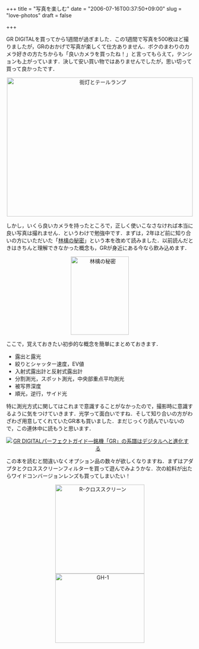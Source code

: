+++
title = "写真を楽しむ"
date = "2006-07-16T00:37:50+09:00"
slug = "love-photos"
draft = false

+++

<p>GR DIGITALを買ってから1週間が過ぎました．この1週間で写真を500枚ほど撮りましたが，GRのおかげで写真が楽しくて仕方ありません．ボクのまわりのカメラ好きの方たちからも「良いカメラを買ったね！」と言ってもらえて，テンションも上がっています．決して安い買い物ではありませんでしたが，思い切って買って良かったです．</p>
<p><center><a href="http://www.flickr.com/photos/june29/189542402/" title="Photo Sharing"><img src="http://static.flickr.com/53/189542402_322a87b1e5.jpg" width="500" height="375" alt="街灯とテールランプ" border="none" /></a><br />
</center></p>
<p>しかし，いくら良いカメラを持ったところで，正しく使いこなさなければ本当に良い写真は撮れません．というわけで勉強中です．まずは，2年ほど前に知り合いの方にいただいた「<a href="http://www.pentax.co.jp/family/ringo/1.html">林檎の秘密</a>」という本を改めて読みました．以前読んだときはきちんと理解できなかった概念も，GRが身近にある今なら飲み込めます．</p>
<p><center><a href="http://www.flickr.com/photos/june29/189549733/" title="Photo Sharing"><img src="http://static.flickr.com/67/189549733_ef9a0d56b5_o.gif" width="156" height="211" alt="林檎の秘密" border="none" /></a><br />
</center></p>
<p>ここで，覚えておきたい初歩的な概念を簡単にまとめておきます．</p>
<ul>
<li>露出と露光</li>
<li>絞りとシャッター速度，EV値</li>
<li>入射式露出計と反射式露出計</li>
<li>分割測光，スポット測光，中央部重点平均測光</li>
<li>被写界深度</li>
<li>順光，逆行，サイド光</li>
</ul>
<p>特に測光方式に関してはこれまで意識することがなかったので，撮影時に意識するように気をつけていきます．光学って面白いですね．そして知り合いの方がわざわざ用意してくれていたGR本も買いました．まだじっくり読んでいないので，この連休中に読もうと思います．</p>
<p><center><a href="http://www.amazon.co.jp/exec/obidos/redirect?tag=cameralady-22%26link_code=xm2%26camp=2025%26creative=165953%26path=http://www.amazon.co.jp/gp/redirect.html%253fASIN=4797333944%2526tag=cameralady-22%2526lcode=xm2%2526cID=2025%2526ccmID=165953%2526location=/o/ASIN/4797333944%25253FSubscriptionId=0W2M95T4BBVMQ3F671G2" title="View product details at Amazon"><img src="http://images.amazon.com/images/P/4797333944.01._SCMZZZZZZZ_.jpg" style="border: none; margin: 0 10px 0 0;" alt="GR DIGITALパーフェクトガイド―銘機「GR」の系譜はデジタルへと進化する" /></a><br />
</center></p>
<p>この本を読むと間違いなくオプション品の数々が欲しくなりますね．まずはアダプタとクロススクリーンフィルターを買って遊んでみようかな．次の給料が出たらワイドコンバージョンレンズも買ってしまいたい！</p>
<p><center><img src="http://static.flickr.com/52/190073320_75e0443d0e_m.jpg" width="240" height="240" alt="R-クロススクリーン" /><br />
<img src="http://static.flickr.com/1/190073321_79608d48d8_m.jpg" width="240" height="187" alt="GH-1" /><br />
</center></p>
